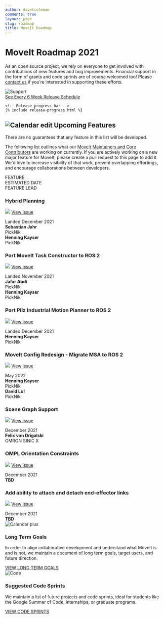 ```yaml
---
author: davetcoleman
comments: true
layout: page
slug: roadmap
title: MoveIt Roadmap
---
```


<div class='row'>
  <div class='col-sm-12 col-lg-6'>
    <h1>MoveIt Roadmap 2021</h1>
    <p class="paragraph-big">
      As an open source project, we rely on everyone to get involved with contributions of new features and bug improvements. Financial support in the form of grants and code sprints are of course welcomed too! Please <a href="https://picknik.ai/connect/" target="_blank">contact us</a> if you’re interested in supporting these efforts.
    </p>
  </div>
  <div class='col-sm-12 col-lg-6'>
    <img style="max-width:100%" alt="Support" src="/assets/images/roadmap.png">
  </div>
</div>
<div class="row current-version roadmap-current-version">
    <a class="button button-transparent button-transparent__blue" href="/documentation/contributing/releases/">See Every 6 Week Release Schedule</a>

    <!-- Release progress bar -->
    {% include release-progress.html %}

</div>
<div class='row roadmap-features'>
  <div class='col-sm-12 col-lg-12'>
    <h2>
      <span class="icon">
        <img alt="Calendar edit" src="/assets/images/icons/calendar_edit.svg">
      </span>
       Upcoming Features
    </h2>
    <span class="sub-title">There are no guarantees that any feature in this list will be developed.</span>
    <p class="paragraph-big">
      The following list outlines what our <a href="/about/">MoveIt Maintainers and Core Contributors</a> are working on currently. If you are actively working on a new major feature for MoveIt, please create a pull request to this page to add it. We'd love to increase visibility of that work, prevent overlapping effortings, and encourage collaborations between developers.
    </p>
  </div>
  <div class="release-versions">
    <div class="release-versions__header">
      <div class="release-versions__1">FEATURE</div>
      <div class="release-versions__2">ESTIMATED DATE</div>
      <div class="release-versions__3">FEATURE LEAD</div>
    </div>
    <div class="release-versions__body">
      <div class="release-versions__content">
        <div class="release-versions__1">
          <h3>Hybrid Planning</h3>
          <p>
            <span><img src="/assets/images/icons/git-black.svg"></span>
            <a href="https://github.com/ros-planning/moveit2/issues/433" target="_blank">View issue</a>
          </p>
        </div>
        <div class="release-versions__2">
          Landed December 2021
        </div>
        <div class="release-versions__3">
          <div class="release-versions__divide">
            <strong>Sebastian Jahr</strong><br/>
            PickNik
          </div>
          <div class="release-versions__divide">
            <strong>Henning Kayser</strong><br/>
            PickNik
          </div>
        </div>
      </div>
      <div class="release-versions__content">
        <div class="release-versions__1">
          <h3>Port MoveIt Task Constructor to ROS 2</h3>
          <p>
            <span><img src="/assets/images/icons/git-black.svg"></span>
            <a href="https://github.com/ros-planning/moveit_task_constructor/pull/170" target="_blank">View issue</a>
          </p>
        </div>
        <div class="release-versions__2">
          Landed November 2021
        </div>
        <div class="release-versions__3">
          <div class="release-versions__divide">
            <strong>Jafar Abdi</strong><br/>
            PickNik
          </div>
          <div class="release-versions__divide">
            <strong>Henning Kayser</strong><br/>
            PickNik
          </div>
        </div>
      </div>
      <div class="release-versions__content">
        <div class="release-versions__1">
          <h3>Port Pilz Industrial Motion Planner to ROS 2</h3>
          <p>
            <span><img src="/assets/images/icons/git-black.svg"></span>
            <a href="https://github.com/ros-planning/moveit2/issues/315" target="_blank">View issue</a>
          </p>
        </div>
        <div class="release-versions__2">
          Landed December 2021
        </div>
        <div class="release-versions__3">
          <strong>Henning Kayser</strong><br/>
          PickNik
        </div>
      </div>
      <div class="release-versions__content">
        <div class="release-versions__1">
          <h3>MoveIt Config Redesign - Migrate MSA to ROS&nbsp;2</h3>
          <p>
            <span><img src="/assets/images/icons/git-black.svg"></span>
            <a href="https://github.com/ros-planning/moveit2/issues/313" target="_blank">View issue</a>
          </p>
        </div>
        <div class="release-versions__2">
          May 2022
        </div>
        <div class="release-versions__3">
          <div class="release-versions__divide">
            <strong>Henning Kayser</strong><br/>
            PickNik
          </div>
          <div class="release-versions__divide">
            <strong>David Lu!</strong><br/>
            PickNik
          </div>
        </div>
    	</div>
      <div class="release-versions__content">
        <div class="release-versions__1">
          <h3>Scene Graph Support</h3>
          <p>
            <span><img src="/assets/images/icons/git-black.svg"></span>
            <a href="https://github.com/ros-planning/moveit/issues/202" target="_blank">View issue</a>
          </p>
        </div>
        <div class="release-versions__2">
          December 2021
        </div>
        <div class="release-versions__3">
          <strong>Felix von Drigalski</strong><br/>
          OMRON SINIC X
        </div>
      </div>
      <div class="release-versions__content">
        <div class="release-versions__1">
          <h3>OMPL Orientation Constraints</h3>
          <p>
            <span><img src="/assets/images/icons/git-black.svg"></span>
            <a href="https://github.com/ros-planning/moveit2/issues/348" target="_blank">View issue</a>
          </p>
        </div>
        <div class="release-versions__2">
          December 2021
        </div>
        <div class="release-versions__3">
          <strong>TBD</strong><br/>
        </div>
      </div>
      <div class="release-versions__content">
        <div class="release-versions__1">
          <h3>Add ability to attach and detach end-effector links</h3>
          <p>
            <span><img src="/assets/images/icons/git-black.svg"></span>
            <a href="https://github.com/ros-planning/moveit2/issues/208" target="_blank">View issue</a>
          </p>
        </div>
        <div class="release-versions__2">
          December 2021
        </div>
        <div class="release-versions__3">
          <strong>TBD</strong><br/>
        </div>
      </div>
    </div>
  </div>
</div>
<div class='row roadmap-box'>
  <div class='col-sm-12 col-lg-2'>
    <img alt="Calendar plus" src="/assets/images/icons/calendar_plus.svg">
  </div>
  <div class='col-sm-12 col-lg-10'>
    <h3>Long Term Goals</h3>
    <p class="paragraph-big">
      In order to align collaborative development and understand what MoveIt is and is not, we maintain a document of long term goals, target users, and future direction.
    </p>
    <a class="button button-transparent button-transparent__blue" href="https://docs.google.com/document/d/1bRi5mNFrdXndY73jkoWxqi-vwcyJpkjCbYwrAc7qN3M/edit" target="_blank">VIEW LONG TERM GOALS</a>
  </div>
</div>
<div class='row roadmap-box'>
  <div class='col-sm-12 col-lg-2'>
    <img alt="Code" src="/assets/images/icons/code.svg">
  </div>
  <div class='col-sm-12 col-lg-10'>
    <h3>Suggested Code Sprints</h3>
    <p class="paragraph-big">
      We maintain a list of future projects and code sprints, ideal for students like the Google Summer of Code, internships, or graduate programs.
    </p>
    <a class="button button-transparent button-transparent__blue" href="/documentation/contributing/future_projects/">VIEW CODE SPRINTS</a>
  </div>
</div>
